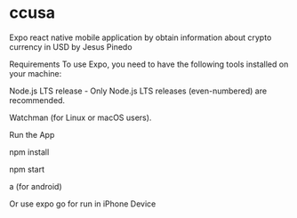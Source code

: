 # ccusa
Expo react native mobile application by obtain information about crypto currency in USD by Jesus Pinedo

Requirements
To use Expo, you need to have the following tools installed on your machine:

Node.js LTS release - Only Node.js LTS releases (even-numbered) are recommended.

Watchman (for Linux or macOS users).

Run the App

npm install

npm start

a (for android)

Or use expo go for run in iPhone Device


